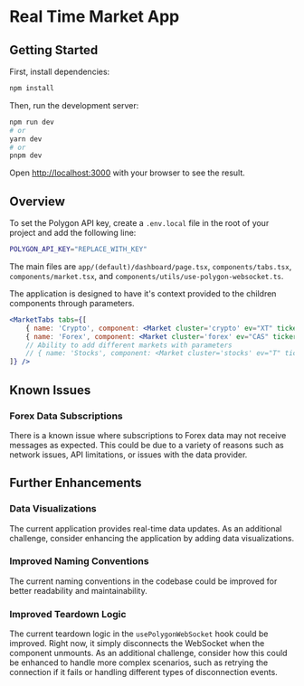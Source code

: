 # Real Time Market App

## Getting Started

First, install dependencies:

```bash
npm install
```

Then, run the development server:

```bash
npm run dev
# or
yarn dev
# or
pnpm dev
```

Open [http://localhost:3000](http://localhost:3000) with your browser to see the result.


## Overview

To set the Polygon API key, create a `.env.local` file in the root of your project and add the following line:

```bash
POLYGON_API_KEY="REPLACE_WITH_KEY"
```

The main files are `app/(default)/dashboard/page.tsx`, `components/tabs.tsx`, `components/market.tsx`, and `components/utils/use-polygon-websocket.ts`.

The application is designed to have it's context provided to the children components through parameters.
```jsx
<MarketTabs tabs={[
    { name: 'Crypto', component: <Market cluster='crypto' ev="XT" tickers={['BTC-USD', 'ETH-USD']} /> },
    { name: 'Forex', component: <Market cluster='forex' ev="CAS" tickers={['USD/EUR', 'CHY/USD']} /> },
    // Ability to add different markets with parameters
    // { name: 'Stocks', component: <Market cluster='stocks' ev="T" tickers={['AAPL', 'GOOG']} /> },
]} />
```

## Known Issues

### Forex Data Subscriptions

There is a known issue where subscriptions to Forex data may not receive messages as expected. This could be due to a variety of reasons such as network issues, API limitations, or issues with the data provider.

## Further Enhancements

### Data Visualizations

The current application provides real-time data updates. As an additional challenge, consider enhancing the application by adding data visualizations.

### Improved Naming Conventions

The current naming conventions in the codebase could be improved for better readability and maintainability.

### Improved Teardown Logic

The current teardown logic in the `usePolygonWebSocket` hook could be improved. Right now, it simply disconnects the WebSocket when the component unmounts. As an additional challenge, consider how this could be enhanced to handle more complex scenarios, such as retrying the connection if it fails or handling different types of disconnection events.
